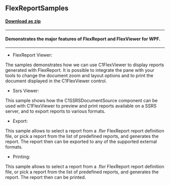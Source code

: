 ## FlexReportSamples
#### [Download as zip](https://grapecity.github.io/DownGit/#/home?url=https://github.com/GrapeCity/ComponentOne-WPF-Samples/tree/master/NET_4.6.2/C1.WPF.FlexReport/CS/FlexReportSamples)
____
#### Demonstrates the major features of FlexReport and FlexViewer for WPF.
____

* FlexReport Viewer:

The samples demonstrates how we can use C1FlexViewer to display reports
generated with FlexReport. It is possible to integrate the pane with your
tools to change the document zoom and layout options and to print the document
displayed in the C1FlexViewer control.


* Ssrs Viewer:

This sample shows how the C1SSRSDocumentSource component can be used with
C1FlexViewer to preview and print reports available on a SSRS server, and
to export reports to various formats.


* Export:

This sample allows to select a report from a .flxr FlexReport report definition file,
or pick a report from the list of predefined reports, and generates the report.
The report then can be exported to any of the supported external formats.


* Printing:

This sample allows to select a report from a .flxr FlexReport report definition file,
or pick a report from the list of predefined reports, and generates the report.
The report then can be printed.

